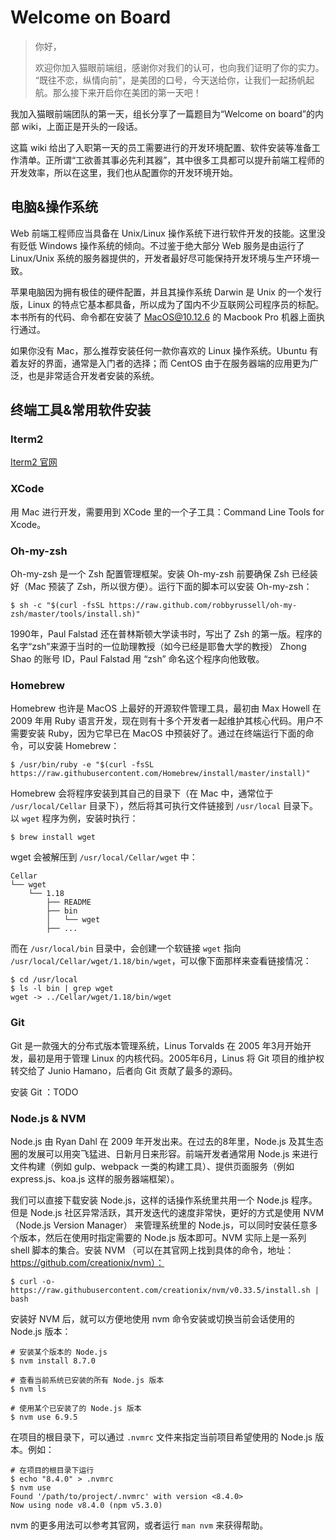 # Welcome on Board

> 你好，
>
> 欢迎你加入猫眼前端组，感谢你对我们的认可，也向我们证明了你的实力。
> “既往不恋，纵情向前”，是美团的口号，今天送给你，让我们一起扬帆起航。那么接下来开启你在美团的第一天吧！

我加入猫眼前端团队的第一天，组长分享了一篇题目为“Welcome on board”的内部 wiki，上面正是开头的一段话。

这篇 wiki 给出了入职第一天的员工需要进行的开发环境配置、软件安装等准备工作清单。正所谓“工欲善其事必先利其器”，其中很多工具都可以提升前端工程师的开发效率，所以在这里，我们也从配置你的开发环境开始。

## 电脑&操作系统

Web 前端工程师应当具备在 Unix/Linux 操作系统下进行软件开发的技能。这里没有贬低 Windows 操作系统的倾向。不过鉴于绝大部分 Web 服务是由运行了 Linux/Unix 系统的服务器提供的，开发者最好尽可能保持开发环境与生产环境一致。

苹果电脑因为拥有极佳的硬件配置，并且其操作系统 Darwin 是 Unix 的一个发行版，Linux 的特点它基本都具备，所以成为了国内不少互联网公司程序员的标配。本书所有的代码、命令都在安装了 MacOS@10.12.6 的 Macbook Pro 机器上面执行通过。

如果你没有 Mac，那么推荐安装任何一款你喜欢的 Linux 操作系统。Ubuntu 有着友好的界面，通常是入门者的选择；而 CentOS 由于在服务器端的应用更为广泛，也是非常适合开发者安装的系统。

## 终端工具&常用软件安装

### Iterm2

[Iterm2 官网](http://iterm2.com/)

### XCode

用 Mac 进行开发，需要用到 XCode 里的一个子工具：Command Line Tools for Xcode。


### Oh-my-zsh

Oh-my-zsh 是一个 Zsh 配置管理框架。安装 Oh-my-zsh 前要确保 Zsh 已经装好（Mac 预装了 Zsh，所以很方便）。运行下面的脚本可以安装 Oh-my-zsh：

```
$ sh -c "$(curl -fsSL https://raw.github.com/robbyrussell/oh-my-zsh/master/tools/install.sh)"
```

1990年，Paul Falstad 还在普林斯顿大学读书时，写出了 Zsh 的第一版。程序的名字“zsh”来源于当时的一位助理教授（如今已经是耶鲁大学的教授） Zhong Shao 的账号 ID，Paul Falstad 用 “zsh” 命名这个程序向他致敬。

### Homebrew

Homebrew 也许是 MacOS 上最好的开源软件管理工具，最初由 Max Howell 在 2009 年用 Ruby 语言开发，现在则有十多个开发者一起维护其核心代码。用户不需要安装 Ruby，因为它早已在 MacOS 中预装好了。通过在终端运行下面的命令，可以安装 Homebrew：

```
$ /usr/bin/ruby -e "$(curl -fsSL https://raw.githubusercontent.com/Homebrew/install/master/install)"
```

Homebrew 会将程序安装到其自己的目录下（在 Mac 中，通常位于 `/usr/local/Cellar` 目录下），然后将其可执行文件链接到 `/usr/local` 目录下。以 `wget` 程序为例，安装时执行：

```
$ brew install wget
```

wget 会被解压到 `/usr/local/Cellar/wget` 中：

```
Cellar
└── wget
    └── 1.18
        ├── README
        ├── bin
        │   └── wget
        ├── ...
```

而在 `/usr/local/bin` 目录中，会创建一个软链接 `wget` 指向 `/usr/local/Cellar/wget/1.18/bin/wget`，可以像下面那样来查看链接情况：

```
$ cd /usr/local
$ ls -l bin | grep wget
wget -> ../Cellar/wget/1.18/bin/wget
```

### Git

Git 是一款强大的分布式版本管理系统，Linus Torvalds 在 2005 年3月开始开发，最初是用于管理 Linux 的内核代码。2005年6月，Linus 将 Git 项目的维护权转交给了 Junio Hamano，后者向 Git 贡献了最多的源码。

安装 Git ：TODO


### Node.js & NVM

Node.js 由 Ryan Dahl 在 2009 年开发出来。在过去的8年里，Node.js 及其生态圈的发展可以用突飞猛进、日新月日来形容。前端开发者通常用 Node.js 来进行文件构建（例如 gulp、webpack 一类的构建工具）、提供页面服务（例如 express.js、koa.js 这样的服务器端框架）。

我们可以直接下载安装 Node.js，这样的话操作系统里共用一个 Node.js 程序。但是 Node.js 社区异常活跃，其开发迭代的速度非常快，更好的方式是使用 NVM（Node.js Version Manager） 来管理系统里的 Node.js，可以同时安装任意多个版本，然后在使用时指定需要的 Node.js 版本即可。NVM 实际上是一系列 shell 脚本的集合。安装 NVM （可以在其官网上找到具体的命令，地址：https://github.com/creationix/nvm）：

```
$ curl -o- https://raw.githubusercontent.com/creationix/nvm/v0.33.5/install.sh | bash
```

安装好 NVM 后，就可以方便地使用 nvm 命令安装或切换当前会话使用的 Node.js 版本：

```
# 安装某个版本的 Node.js
$ nvm install 8.7.0

# 查看当前系统已安装的所有 Node.js 版本
$ nvm ls

# 使用某个已安装了的 Node.js 版本
$ nvm use 6.9.5
```

在项目的根目录下，可以通过 `.nvmrc` 文件来指定当前项目希望使用的 Node.js 版本。例如：

```
# 在项目的根目录下运行
$ echo "8.4.0" > .nvmrc
$ nvm use
Found '/path/to/project/.nvmrc' with version <8.4.0>
Now using node v8.4.0 (npm v5.3.0)
```

nvm 的更多用法可以参考其官网，或者运行 `man nvm` 来获得帮助。
